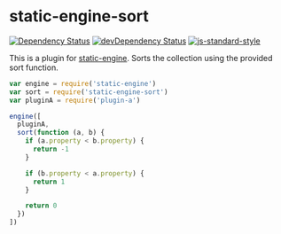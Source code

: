 # static-engine-sort

[![Dependency Status](https://david-dm.org/erickmerchant/static-engine-sort.svg?style=flat-square)](https://david-dm.org/erickmerchant/static-engine-sort) [![devDependency Status](https://david-dm.org/erickmerchant/static-engine-sort/dev-status.svg?style=flat-square)](https://david-dm.org/erickmerchant/static-engine-sort#info=devDependencies) [![js-standard-style](https://img.shields.io/badge/code%20style-standard-brightgreen.svg?style=flat)](https://github.com/feross/standard)

This is a plugin for [static-engine](https://github.com/erickmerchant/static-engine). Sorts the collection using the provided sort function.

```javascript
var engine = require('static-engine')
var sort = require('static-engine-sort')
var pluginA = require('plugin-a')

engine([
  pluginA,
  sort(function (a, b) {
    if (a.property < b.property) {
      return -1
    }

    if (b.property < a.property) {
      return 1
    }

    return 0
  })
])
```
